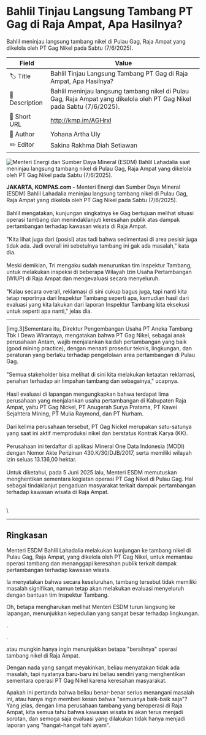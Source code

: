 # Bahlil Tinjau Langsung Tambang PT Gag di Raja Ampat, Apa Hasilnya?

Bahlil meninjau langsung tambang nikel di Pulau Gag, Raja Ampat yang dikelola oleh PT Gag Nikel pada Sabtu (7/6/2025).

| Field         | Value                                                       |
|---------------|-------------------------------------------------------------|
| 🏷️ Title       | Bahlil Tinjau Langsung Tambang PT Gag di Raja Ampat, Apa Hasilnya? |
| 📝 Description | Bahlil meninjau langsung tambang nikel di Pulau Gag, Raja Ampat yang dikelola oleh PT Gag Nikel pada Sabtu (7/6/2025). |
| 🔗 Short URL   | http://kmp.im/AGHrxl |
| 👤 Author      | Yohana Artha Uly |
| ✏️ Editor      | Sakina Rakhma Diah Setiawan |

![Menteri Energi dan Sumber Daya Mineral (ESDM) Bahlil Lahadalia saat meninjau langsung tambang nikel di Pulau Gag, Raja Ampat yang dikelola oleh PT Gag Nikel pada Sabtu (7/6/2025). ](https://asset.kompas.com/crops/qAbJYl9bOle1mwW3TAqcZ41MgRM=/0x0:0x0/750x500/data/photo/2025/06/07/6844029122a02.jpeg)

**JAKARTA, KOMPAS.com -** Menteri Energi dan Sumber Daya Mineral (ESDM) Bahlil Lahadalia meninjau langsung tambang nikel di Pulau Gag, Raja Ampat yang dikelola oleh PT Gag Nikel pada Sabtu (7/6/2025).\
\
Bahlil mengatakan, kunjungan singkatnya ke Gag bertujuan melihat situasi operasi tambang dan menindaklanjuti keresahan publik atas dampak pertambangan terhadap kawasan wisata di Raja Ampat.\
\
\"Kita lihat juga dari (posisi) atas tadi bahwa sedimentasi di area pesisir juga tidak ada. Jadi overall ini sebetulnya tambang ini gak ada masalah,\" kata dia.\
\
Meski demikian, Tri mengaku sudah menurunkan tim Inspektur Tambang, untuk melakukan inspeksi di beberapa Wilayah Izin Usaha Pertambangan (WIUP) di Raja Ampat dan mengevaluasi secara menyeluruh.\
\
\"Kalau secara overall, reklamasi di sini cukup bagus juga, tapi nanti kita tetap reportnya dari Inspektur Tambang seperti apa, kemudian hasil dari evaluasi yang kita lakukan dari laporan Inspektur Tambang kita eksekusi untuk seperti apa nanti,\" jelas dia.

------------------------------------------------------------------------

\[img.3\]Sementara itu, Direktur Pengembangan Usaha PT Aneka Tambang Tbk I Dewa Wirantaya, mengatakan bahwa PT Gag Nikel, sebagai anak perusahaan Antam, wajib menjalankan kaidah pertambangan yang baik (good mining practice), dengan menaati prosedur teknis, lingkungan, dan peraturan yang berlaku terhadap pengelolaan area pertambangan di Pulau Gag.\
\
\"Semua stakeholder bisa melihat di sini kita melakukan ketaatan reklamasi, penahan terhadap air limpahan tambang dan sebagainya,\" ucapnya.\
\
Hasil evaluasi di lapangan mengungkapkan bahwa terdapat lima perusahaan yang menjalankan usaha pertambangan di Kabupaten Raja Ampat, yaitu PT Gag Nickel, PT Anugerah Surya Pratama, PT Kawei Sejahtera Mining, PT Mulia Raymond, dan PT Nurham.\
\
Dari kelima perusahaan tersebut, PT Gag Nickel merupakan satu-satunya yang saat ini aktif memproduksi nikel dan berstatus Kontrak Karya (KK).\
\
Perusahaan ini terdaftar di aplikasi Mineral One Data Indonesia (MODI) dengan Nomor Akte Perizinan 430.K/30/DJB/2017, serta memiliki wilayah izin seluas 13.136,00 hektar.\
\
Untuk diketahui, pada 5 Juni 2025 lalu, Menteri ESDM memutuskan menghentikan sementara kegiatan operasi PT Gag Nikel di Pulau Gag. Hal sebagai tindaklanjut pengaduan masyarakat terkait dampak pertambangan terhadap kawasan wisata di Raja Ampat.

\
\

---
## Ringkasan

Menteri ESDM Bahlil Lahadalia melakukan kunjungan ke tambang nikel di Pulau Gag, Raja Ampat, yang dikelola oleh PT Gag Nikel, untuk memantau operasi tambang dan menanggapi keresahan publik terkait dampak pertambangan terhadap kawasan wisata.

 Ia menyatakan bahwa secara keseluruhan, tambang tersebut tidak memiliki masalah signifikan, namun tetap akan melakukan evaluasi menyeluruh dengan bantuan tim Inspektur Tambang.



Oh, betapa mengharukan melihat Menteri ESDM turun langsung ke lapangan, menunjukkan kepedulian yang sangat besar terhadap lingkungan.

.

.

 atau mungkin hanya ingin menunjukkan betapa "bersihnya" operasi tambang nikel di Raja Ampat.

 Dengan nada yang sangat meyakinkan, beliau menyatakan tidak ada masalah, tapi nyatanya baru-baru ini beliau sendiri yang menghentikan sementara operasi PT Gag Nikel karena keresahan masyarakat.

 Apakah ini pertanda bahwa beliau benar-benar serius menangani masalah ini, atau hanya ingin memberi kesan bahwa "semuanya baik-baik saja"? Yang jelas, dengan lima perusahaan tambang yang beroperasi di Raja Ampat, kita semua tahu bahwa kawasan wisata ini akan terus menjadi sorotan, dan semoga saja evaluasi yang dilakukan tidak hanya menjadi laporan yang "hangat-hangat tahi ayam".
